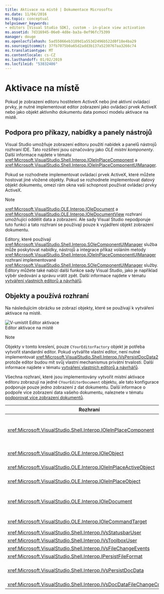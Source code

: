 ```yaml
---
title: Aktivace na místě | Dokumentace Microsoftu
ms.date: 11/04/2016
ms.topic: conceptual
helpviewer_keywords:
- editors [Visual Studio SDK], custom - in-place view activation
ms.assetid: 7d316945-06e0-4d8e-ba3a-0ef96fc75399
manager: douge
ms.openlocfilehash: 5ad55066eb3109d1a553d2496b522d0f18e4ba29
ms.sourcegitcommit: 37fb7075b0a65d2add3b137a5230767aa3266c74
ms.translationtype: MT
ms.contentlocale: cs-CZ
ms.lasthandoff: 01/02/2019
ms.locfileid: "53832486"
---
```

# <a name="in-place-activation"></a>Aktivace na místě
Pokud je zobrazení editoru hostitelem ActiveX nebo jiné aktivní ovládací prvky, je nutné implementovat editor zobrazení jako ovládací prvek ActiveX nebo jako objekt aktivního dokumentu data pomocí modelu aktivace na místě.  
  
## <a name="support-for-menus-toolbars-and-commands"></a>Podpora pro příkazy, nabídky a panely nástrojů  
 Visual Studio umožňuje zobrazení editoru použití nabídek a panelů nástrojů rozhraní IDE. Tato rozšíření jsou označovány jako *OLE místní komponenty*. Další informace najdete v tématu <xref:Microsoft.VisualStudio.Shell.Interop.IOleInPlaceComponent> a <xref:Microsoft.VisualStudio.Shell.Interop.IOleInPlaceComponentUIManager>.  
  
 Pokud se rozhodnete implementovat ovládací prvek ActiveX, které můžete hostovat jiné vložené objekty. Pokud se rozhodnete implementovat datový objekt dokumentu, omezí rám okna vaši schopnost používat ovládací prvky ActiveX.  
  
> [!NOTE]
>  <xref:Microsoft.VisualStudio.OLE.Interop.IOleDocument> a <xref:Microsoft.VisualStudio.OLE.Interop.IOleDocumentView> rozhraní umožňující oddělit data a zobrazení. Ale sady Visual Studio nepodporuje tuto funkci a tato rozhraní se používají pouze k vyjádření objekt zobrazení dokumentu.  
  
 Editory, které používají <xref:Microsoft.VisualStudio.Shell.Interop.SOleComponentUIManager> služba může poskytovat nabídky, nástrojů a integrace příkaz voláním metody <xref:Microsoft.VisualStudio.Shell.Interop.IOleInPlaceComponentUIManager> rozhraní implementované <xref:Microsoft.VisualStudio.Shell.Interop.SOleComponentUIManager> služby. Editory můžete také nabízí další funkce sady Visual Studio, jako je například výběr sledování a správu vrátit zpět. Další informace najdete v tématu [vytváření vlastních editorů a návrhářů](../extensibility/creating-custom-editors-and-designers.md).  
  
## <a name="objects-and-interfaces-used"></a>Objekty a používá rozhraní  
 Na následujícím obrázku se zobrazí objekty, které se používají k vytváření aktivace na místě.  
  
 ![V&#45;umístit Editor aktivace](../extensibility/media/vsinplaceactivationeditor.gif "vsInPlaceActivationEditor")  
Editor aktivace na místě  
  
> [!NOTE]
>  Objekty v tomto kreslení, pouze `CYourEditorFactory` objekt je potřeba vytvořit standardní editor. Pokud vytváříte vlastní editor, není nutné implementovat <xref:Microsoft.VisualStudio.Shell.Interop.IVsPersistDocData2> protože editor budou mít svůj vlastní mechanismus privátní trvalosti. Další informace najdete v tématu [vytváření vlastních editorů a návrhářů](../extensibility/creating-custom-editors-and-designers.md).  
  
 Všechna rozhraní, které jsou implementovány vytvořit místní aktivace editoru zobrazují na jedné `CYourEditorDocument` objektu, ale tato konfigurace podporuje pouze jedno zobrazení z dat dokumentu. Další informace o podpoře více zobrazení data vašeho dokumentu, naleznete v tématu [podporovat více zobrazení dokumentů](../extensibility/supporting-multiple-document-views.md).  
  
|Rozhraní|Typ objektu|Použití|  
|---------------|--------------------|---------|  
|<xref:Microsoft.VisualStudio.Shell.Interop.IOleInPlaceComponent>|Zobrazit|Umožňuje místní objekty balíčku VSPackage pro provoz jako plně integrované komponenty integrovaného vývojového prostředí pomocí <xref:Microsoft.VisualStudio.Shell.Interop.SOleComponentUIManager> služby. Tato služba integruje se s nabídkami, panely nástrojů a příkazy objektu rozhraní IDE a vydá upozornění na změny stavu.|  
|<xref:Microsoft.VisualStudio.OLE.Interop.IOleObject>|Zobrazit|Hlavní prostředky podle kterého vložený objekt poskytuje základní funkce k jejímu kontejneru a komunikuje s ním.|  
|<xref:Microsoft.VisualStudio.OLE.Interop.IOleInPlaceActiveObject>|Zobrazit|Spravuje aktivace a deaktivace objektů na místě a určuje, jak velká část místní objekt by měl být viditelné.|  
|<xref:Microsoft.VisualStudio.OLE.Interop.IOleInPlaceObject>|Zobrazit|Poskytuje přímý kanál komunikaci mezi místní objekt, přidružené aplikace nejkrajnější rámec okna a okna dokumentu v aplikaci, která obsahuje vložený objekt.|  
|<xref:Microsoft.VisualStudio.OLE.Interop.IOleDocument>|Zobrazit|Implementuje objekt ActiveX. Všimněte si, že metody <xref:Microsoft.VisualStudio.OLE.Interop.IOleDocument> a <xref:Microsoft.VisualStudio.OLE.Interop.IOleDocumentView> , že nejsou použity dat samostatné dokumentů a zobrazení v rozhraní IDE.|  
|<xref:Microsoft.VisualStudio.OLE.Interop.IOleCommandTarget>|Data/zobrazení|Povolí datový objekt dokumentu nebo objekt zobrazení dokumentů nebo obojí pro účast při zpracování příkazu.|  
|<xref:Microsoft.VisualStudio.Shell.Interop.IVsStatusbarUser>|Zobrazit|Povolí aktualizace stavového řádku.|  
|<xref:Microsoft.VisualStudio.Shell.Interop.IVsToolboxUser>|Zobrazit|Povolí přidávání položek do panelu nástrojů.|  
|<xref:Microsoft.VisualStudio.Shell.Interop.IVsFileChangeEvents>|Data|Odešle oznámení o změnách upravený soubor. (Toto rozhraní je volitelný.)|  
|<xref:Microsoft.VisualStudio.Shell.Interop.IPersistFileFormat>|Data|Používá k povolení této funkce Uložit jako pro určitý typ souboru.|  
|<xref:Microsoft.VisualStudio.Shell.Interop.IVsPersistDocData>|Data|Povolí trvalost pro dokument. Soubory jen pro čtení, volání <xref:Microsoft.VisualStudio.Shell.Interop.IVsPersistDocData2.SetDocDataReadOnly%2A> poskytnout ikonu "zamknout", který označuje soubory jen pro čtení.|  
|<xref:Microsoft.VisualStudio.Shell.Interop.IVsDocDataFileChangeControl>|Data|Určuje, zda mají být ignorovány změny dat dokumentu.|